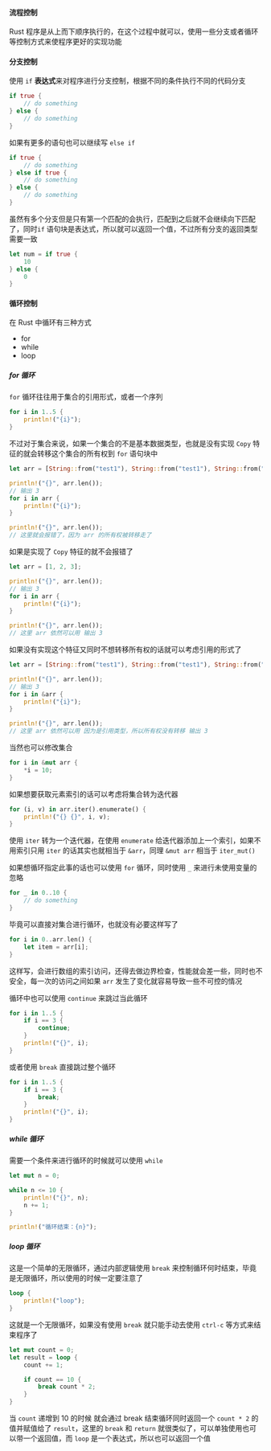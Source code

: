 #### 流程控制

Rust 程序是从上而下顺序执行的，在这个过程中就可以，使用一些分支或者循环等控制方式来使程序更好的实现功能

#### 分支控制

使用 `if` **表达式**来对程序进行分支控制，根据不同的条件执行不同的代码分支

```rust
if true {
	// do something
} else {
	// do something
}
```

如果有更多的语句也可以继续写 `else if`

```rust
if true {
	// do something
} else if true {
	// do something
} else {
	// do something
}
```


虽然有多个分支但是只有第一个匹配的会执行，匹配到之后就不会继续向下匹配了，同时`if` 语句块是表达式，所以就可以返回一个值，不过所有分支的返回类型需要一致

```rust
let num = if true {
	10
} else {
	0
}
```

#### 循环控制

在 Rust 中循环有三种方式

- for
- while
- loop

##### for 循环

`for` 循环往往用于集合的引用形式，或者一个序列

```rust
for i in 1..5 {
	println!("{i}");
}
```

不过对于集合来说，如果一个集合的不是基本数据类型，也就是没有实现 `Copy` 特征的就会转移这个集合的所有权到 `for` 语句块中

```rust
let arr = [String::from("test1"), String::from("test1"), String::from("test1")];

println!("{}", arr.len());
// 输出 3
for i in arr {
	println!("{i}");
}

println!("{}", arr.len());
// 这里就会报错了，因为 arr 的所有权被转移走了
```

如果是实现了 `Copy` 特征的就不会报错了

```rust
let arr = [1, 2, 3];

println!("{}", arr.len());
// 输出 3
for i in arr {
	println!("{i}");
}

println!("{}", arr.len());
// 这里 arr 依然可以用 输出 3
```

如果没有实现这个特征又同时不想转移所有权的话就可以考虑引用的形式了

```rust
let arr = [String::from("test1"), String::from("test1"), String::from("test1")];

println!("{}", arr.len());
// 输出 3
for i in &arr {
	println!("{i}");
}

println!("{}", arr.len());
// 这里 arr 依然可以用 因为是引用类型，所以所有权没有转移 输出 3
```

当然也可以修改集合

```rust
for i in &mut arr {
	*i = 10;
}
```

如果想要获取元素索引的话可以考虑将集合转为迭代器

```rust
for (i, v) in arr.iter().enumerate() {
	println!("{} {}", i, v);
}
```

使用 `iter` 转为一个迭代器，在使用 `enumerate` 给迭代器添加上一个索引，如果不用索引只用 `iter` 的话其实也就相当于 `&arr`，同理 `&mut arr` 相当于 `iter_mut()`

如果想循环指定此事的话也可以使用 `for` 循环，同时使用 `_` 来进行未使用变量的忽略

```rust
for _ in 0..10 {
	// do something
}
```

毕竟可以直接对集合进行循环，也就没有必要这样写了

```rust
for i in 0..arr.len() {
	let item = arr[i];
}
```

这样写，会进行数组的索引访问，还得去做边界检查，性能就会差一些，同时也不安全，每一次的访问之间如果 `arr` 发生了变化就容易导致一些不可控的情况

循环中也可以使用 `continue` 来跳过当此循环

```rust
for i in 1..5 {
	if i == 3 {
		continue;
	}
	println!("{}", i);
}
```

或者使用 `break` 直接跳过整个循环

```rust
for i in 1..5 {
	if i == 3 {
		break;
	}
	println!("{}", i);
}
```

##### while 循环

需要一个条件来进行循环的时候就可以使用 `while`

```rust
let mut n = 0;

while n <= 10 {
	println!("{}", n);
	n += 1;
}

println!("循环结束：{n}");
```

##### loop 循环

这是一个简单的无限循环，通过内部逻辑使用 `break` 来控制循环何时结束，毕竟是无限循环，所以使用的时候一定要注意了

```rust
loop {
	println!("loop");
}
```

这就是一个无限循环，如果没有使用 `break` 就只能手动去使用 `ctrl-c` 等方式来结束程序了

```rust
let mut count = 0;
let result = loop {
	count += 1;

	if count == 10 {
		break count * 2;
	}
}
```

当 `count` 递增到 10 的时候 就会通过 break 结束循环同时返回一个 `count * 2` 的值并赋值给了 `result`，这里的 `break` 和 `return` 就很类似了，可以单独使用也可以带一个返回值，而 `loop` 是一个表达式，所以也可以返回一个值